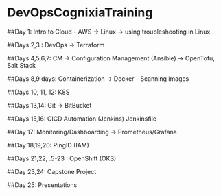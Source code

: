 # DevOpsCognixiaTraining


##Day 1: Intro to Cloud - AWS -> Linux -> using troubleshooting in Linux

##Days 2,3 : DevOps -> Terraform

##Days 4,5,6,7: CM -> Configuration Management (Ansible) -> OpenTofu, Salt Stack

##Days 8,9 days: Containerization -> Docker - Scanning images

##Days 10, 11, 12: K8S

##Days 13,14: Git -> BitBucket

##Days 15,16: CICD Automation (Jenkins) Jenkinsfile

##Day 17: Monitoring/Dashboarding -> Prometheus/Grafana

##Day 18,19,20: PingID (IAM)

##Days 21,22, .5-23  : OpenShift (OKS)

##Day 23,24: Capstone Project

##Day 25: Presentations

